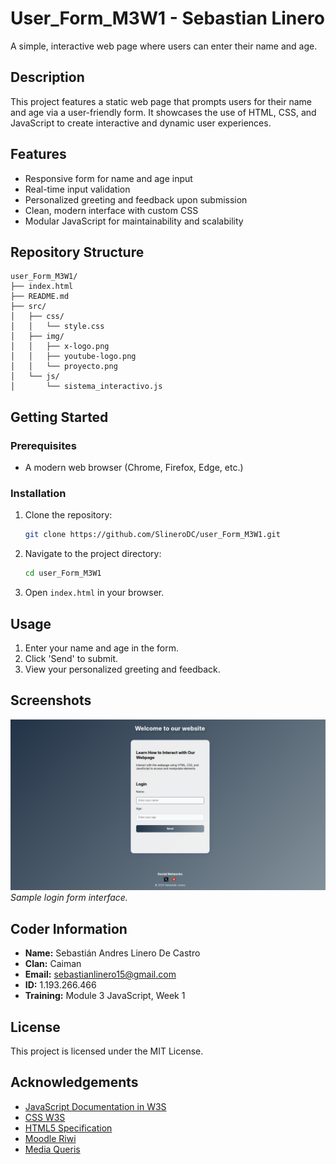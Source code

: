 # User_Form_M3W1 - Sebastian Linero
A simple, interactive web page where users can enter their name and age.

## Description
This project features a static web page that prompts users for their name and age via a user-friendly form. It showcases the use of HTML, CSS, and JavaScript to create interactive and dynamic user experiences.

## Features
- Responsive form for name and age input
- Real-time input validation
- Personalized greeting and feedback upon submission
- Clean, modern interface with custom CSS
- Modular JavaScript for maintainability and scalability

## Repository Structure
```
user_Form_M3W1/
├── index.html  
├── README.md
├── src/
│   ├── css/
│   │   └── style.css
│   ├── img/
│   │   ├── x-logo.png
│   │   ├── youtube-logo.png
│   │   └── proyecto.png
│   └── js/
│       └── sistema_interactivo.js
```

## Getting Started

### Prerequisites
- A modern web browser (Chrome, Firefox, Edge, etc.)

### Installation
1. Clone the repository:
    ```bash
    git clone https://github.com/SlineroDC/user_Form_M3W1.git
    ```
2. Navigate to the project directory:
    ```bash
    cd user_Form_M3W1
    ```
3. Open `index.html` in your browser.

## Usage
1. Enter your name and age in the form.
2. Click 'Send' to submit.
3. View your personalized greeting and feedback.

## Screenshots
![Form Screenshot](src/img/proyecto.png)
*Sample login form interface.*

## Coder Information
- **Name:** Sebastián Andres Linero De Castro
- **Clan:** Caiman
- **Email:** sebastianlinero15@gmail.com
- **ID:** 1.193.266.466
- **Training:** Module 3 JavaScript, Week 1

## License
This project is licensed under the MIT License.

## Acknowledgements
- [JavaScript Documentation in W3S](https://www.w3schools.com/js/)
- [CSS W3S](https://www.w3schools.com/css/default.asp)
- [HTML5 Specification](https://html.spec.whatwg.org/)
- [Moodle Riwi](https://moodle.riwi.io/mod/book/view.php?id=3270)
- [Media Queris](https://www.youtube.com/watch?v=yneuaVjotO8)